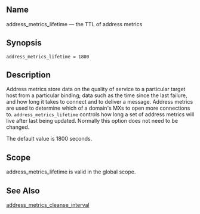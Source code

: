 <a name="conf.ref.address_metrics_lifetime"></a>
## Name

address_metrics_lifetime — the TTL of address metrics

## Synopsis

`address_metrics_lifetime = 1800`

<a name="idp23456528"></a>
## Description

Address metrics store data on the quality of service to a particular target host from a particular binding; data such as the time since the last failure, and how long it takes to connect and to deliver a message. Address metrics are used to determine which of a domain's MXs to open more connections to. `address_metrics_lifetime` controls how long a set of address metrics will live after last being updated. Normally this option does not need to be changed.

The default value is 1800 seconds.

<a name="idp23459344"></a>
## Scope

address_metrics_lifetime is valid in the global scope.

<a name="idp23461104"></a>
## See Also

[address_metrics_cleanse_interval](conf.ref.address_metrics_cleanse_interval "address_metrics_cleanse_interval")
